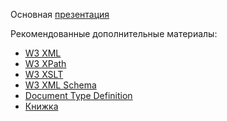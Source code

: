 Основная [презентация](https://mail.yandex.ru/disk/public/?hash=wBZql3W4xemiTkBmHIsmHtQjMG7fJ/uJf5YGpCAN4nM%3D)

Рекомендованные дополнительные материалы:

- [W3 XML](http://www.w3.org/TR/xml/)
- [W3 XPath](http://www.w3.org/TR/xpath/)
- [W3 XSLT](http://www.w3.org/TR/xslt/)
- [W3 XML Schema](http://www.w3.org/XML/Schema)
- [Document Type Definition](http://ru.wikipedia.org/wiki/DTD)
- [Книжка](http://www.amazon.com/dp/0764543814/?tag=stackoverfl08-20)
